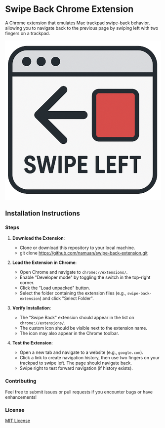 # Swipe Back Chrome Extension

A Chrome extension that emulates Mac trackpad swipe-back behavior, allowing you to navigate back to the previous page by swiping left with two fingers on a trackpad.

![Swipe Back Icon](swipe-back.png)

## Installation Instructions

### Steps
1. **Download the Extension**:
   - Clone or download this repository to your local machine.
   - git clone https://github.com/namuan/swipe-back-extension.git

2. **Load the Extension in Chrome**:
   - Open Chrome and navigate to `chrome://extensions/`.
   - Enable "Developer mode" by toggling the switch in the top-right corner.
   - Click the "Load unpacked" button.
   - Select the folder containing the extension files (e.g., `swipe-back-extension`) and click "Select Folder".

3. **Verify Installation**:
   - The "Swipe Back" extension should appear in the list on `chrome://extensions/`.
   - The custom icon should be visible next to the extension name.
   - The icon may also appear in the Chrome toolbar.

4. **Test the Extension**:
   - Open a new tab and navigate to a website (e.g., `google.com`).
   - Click a link to create navigation history, then use two fingers on your trackpad to swipe left. The page should navigate back.
   - Swipe right to test forward navigation (if history exists).

### Contributing
Feel free to submit issues or pull requests if you encounter bugs or have enhancements!

### License
[MIT License](LICENSE)
